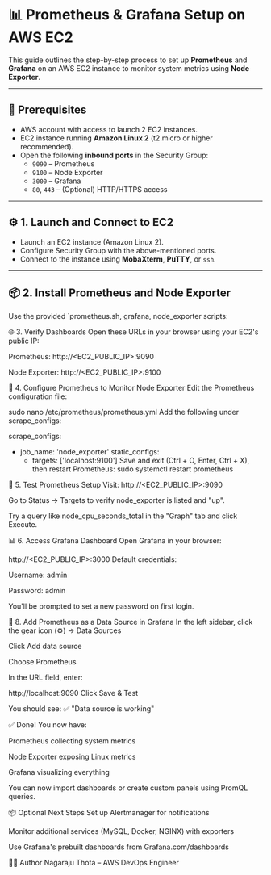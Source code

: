 # 📊 Prometheus & Grafana Setup on AWS EC2

This guide outlines the step-by-step process to set up **Prometheus** and **Grafana** on an AWS EC2 instance to monitor system metrics using **Node Exporter**.

----------------------------------------------------------------------------------------------------------------------------------------------------------------------

## 🚀 Prerequisites

- AWS account with access to launch 2 EC2 instances.
- EC2 instance running **Amazon Linux 2** (t2.micro or higher recommended).
- Open the following **inbound ports** in the Security Group:
  - `9090` – Prometheus
  - `9100` – Node Exporter
  - `3000` – Grafana
  - `80`, `443` – (Optional) HTTP/HTTPS access

---

## ⚙️ 1. Launch and Connect to EC2

- Launch an EC2 instance (Amazon Linux 2).
- Configure Security Group with the above-mentioned ports.
- Connect to the instance using **MobaXterm**, **PuTTY**, or `ssh`.

---

## 📦 2. Install Prometheus and Node Exporter

Use the provided `prometheus.sh, grafana, node_exporter scripts:

🌐 3. Verify Dashboards
Open these URLs in your browser using your EC2's public IP:

Prometheus: http://<EC2_PUBLIC_IP>:9090

Node Exporter: http://<EC2_PUBLIC_IP>:9100

🔧 4. Configure Prometheus to Monitor Node Exporter
Edit the Prometheus configuration file:

sudo nano /etc/prometheus/prometheus.yml
Add the following under scrape_configs:

scrape_configs:
  - job_name: 'node_exporter'
    static_configs:
      - targets: ['localhost:9100']
Save and exit (Ctrl + O, Enter, Ctrl + X), then restart Prometheus:
sudo systemctl restart prometheus

🧪 5. Test Prometheus Setup
Visit: http://<EC2_PUBLIC_IP>:9090

Go to Status → Targets to verify node_exporter is listed and "up".

Try a query like node_cpu_seconds_total in the "Graph" tab and click Execute.

📊 6. Access Grafana Dashboard
Open Grafana in your browser:

http://<EC2_PUBLIC_IP>:3000
Default credentials:

Username: admin

Password: admin

You'll be prompted to set a new password on first login.

🔗 8. Add Prometheus as a Data Source in Grafana
In the left sidebar, click the gear icon (⚙️) → Data Sources

Click Add data source

Choose Prometheus

In the URL field, enter:

http://localhost:9090
Click Save & Test

You should see: ✅ "Data source is working"

✅ Done!
You now have:

Prometheus collecting system metrics

Node Exporter exposing Linux metrics

Grafana visualizing everything

You can now import dashboards or create custom panels using PromQL queries.

📦 Optional Next Steps
Set up Alertmanager for notifications

Monitor additional services (MySQL, Docker, NGINX) with exporters

Use Grafana's prebuilt dashboards from Grafana.com/dashboards

👨‍💻 Author
Nagaraju Thota – AWS DevOps Engineer
